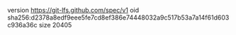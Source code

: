 version https://git-lfs.github.com/spec/v1
oid sha256:d2378a8edf9eee5fe7cd8ef386e74448032a9c517b53a7a14f61d603c936a36c
size 20405
